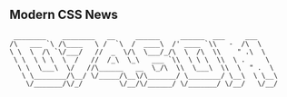 ## Modern CSS News

```
 ________    ________   __     ______     ______  ___     ___
/\   ___ `\ /\____   \ /  `\  /  ____\  /' ____ `\\   -  /\  \
\ \  \  /\ `\/___/   //  _  \/\  \___/_/\  \  /\  \\    " .\  \
 \ \  \ \ \  \  /   //  /_\  \_\   ___ `\\  \ \ \  \\  \ .     \
  \ \  \___\  \/   //\______   __  \_/\  \\  \___\  \\  \  " .  \
   \ \________/\__/ \/_____/\__\/\_______/ \________/ \__\  \ \__\
    \/_______/\/_/         \/__/\/______/ \/_______/ \/__/   \/__/

```
<!--

**Here are some ideas to get you started:**

🙋‍♀️ A short introduction - what is your organization all about?
🌈 Contribution guidelines - how can the community get involved?
👩‍💻 Useful resources - where can the community find your docs? Is there anything else the community should know?
🍿 Fun facts - what does your team eat for breakfast?
🧙 Remember, you can do mighty things with the power of [Markdown](https://docs.github.com/github/writing-on-github/getting-started-with-writing-and-formatting-on-github/basic-writing-and-formatting-syntax)
-->
